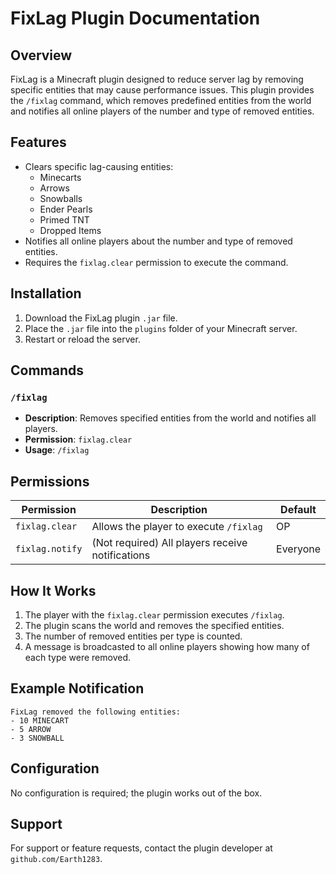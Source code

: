 # FixLag Plugin Documentation

## Overview
FixLag is a Minecraft plugin designed to reduce server lag by removing specific entities that may cause performance issues. This plugin provides the `/fixlag` command, which removes predefined entities from the world and notifies all online players of the number and type of removed entities.

## Features
- Clears specific lag-causing entities:
  - Minecarts
  - Arrows
  - Snowballs
  - Ender Pearls
  - Primed TNT
  - Dropped Items
- Notifies all online players about the number and type of removed entities.
- Requires the `fixlag.clear` permission to execute the command.

## Installation
1. Download the FixLag plugin `.jar` file.
2. Place the `.jar` file into the `plugins` folder of your Minecraft server.
3. Restart or reload the server.

## Commands
### `/fixlag`
- **Description**: Removes specified entities from the world and notifies all players.
- **Permission**: `fixlag.clear`
- **Usage**: `/fixlag`

## Permissions
| Permission      | Description                                      | Default  |
|-----------------|--------------------------------------------------|----------|
| `fixlag.clear`  | Allows the player to execute `/fixlag`           | OP       |
| `fixlag.notify` | (Not required) All players receive notifications | Everyone |

## How It Works
1. The player with the `fixlag.clear` permission executes `/fixlag`.
2. The plugin scans the world and removes the specified entities.
3. The number of removed entities per type is counted.
4. A message is broadcasted to all online players showing how many of each type were removed.

## Example Notification
```
FixLag removed the following entities:
- 10 MINECART
- 5 ARROW
- 3 SNOWBALL
```

## Configuration
No configuration is required; the plugin works out of the box.

## Support
For support or feature requests, contact the plugin developer at `github.com/Earth1283`.

